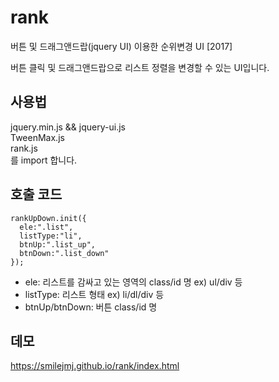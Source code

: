 # rank
버튼 및 드래그앤드랍(jquery UI) 이용한 순위변경 UI [2017]

버튼 클릭 및 드래그앤드랍으로 리스트 정렬을 변경할 수 있는 UI입니다.

## 사용법
jquery.min.js && jquery-ui.js  
TweenMax.js  
rank.js   
를 import 합니다.

## 호출 코드
```
rankUpDown.init({
  ele:".list",
  listType:"li",
  btnUp:".list_up",	
  btnDown:".list_down"
});
```  
- ele: 리스트를 감싸고 있는 영역의 class/id 명  ex) ul/div 등
- listType: 리스트 형태  ex) li/dl/div 등
- btnUp/btnDown: 버튼 class/id 명

## 데모
https://smilejmj.github.io/rank/index.html
